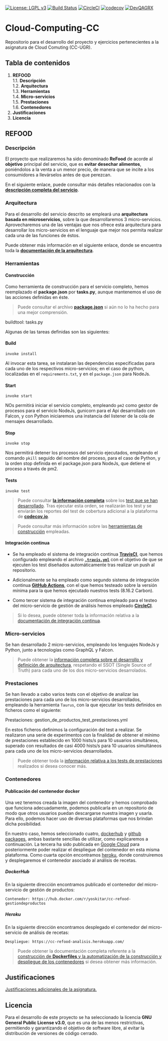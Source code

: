[![License: LGPL v3](https://img.shields.io/badge/License-LGPL%20v3-blue.svg)](https://www.gnu.org/licenses/lgpl-3.0)
[![Build Status](https://travis-ci.org/yoskitar/Cloud-Computing-CC.svg?branch=master)](https://travis-ci.org/yoskitar/Cloud-Computing-CC)
[![CircleCI](https://circleci.com/gh/yoskitar/Cloud-Computing-CC/tree/master.svg?style=svg)](https://circleci.com/gh/yoskitar/Cloud-Computing-CC/tree/master)
[![codecov](https://codecov.io/gh/yoskitar/Cloud-Computing-CC/branch/master/graph/badge.svg)](https://codecov.io/gh/yoskitar/Cloud-Computing-CC)
[![DevQAGRX](https://img.shields.io/badge/DevQAGRX-blueviolet?style=svg&logo=Git)](https://github.com/JJ/curso-tdd)


# Cloud-Computing-CC
Repositorio para el desarrollo del proyecto y ejercicios pertenecientes a la asignatura de Cloud Comuting (CC-UGR).

## Tabla de contenidos
 1. **REFOOD**  
  1.1. **Descripción**  
  1.2. **Arquitectura**  
  1.3. **Herramientas**  
  1.4. **Micro-servicios**  
  1.5. **Prestaciones**  
  1.6. **Contenedores**  
2. **Justificaciones**
3. **Licencia**  

## REFOOD
### Descripción
El proyecto que realizaremos ha sido denominado **ReFood** de acorde al **objetivo** principal del servicio, que es **evitar desechar alimentos**, poniéndolos a la venta a un menor precio, de manera que se incite a los consumidores a llevárselos antes de que perezcan. 

En el siguiente enlace, puede consultar más detalles relacionados con la [**descripción completa del servicio**](https://github.com/yoskitar/Cloud-Computing-CC/blob/master/Documentacion/Descripci%C3%B3n.md).

### Arquitectura
Para el desarrollo del servicio descrito se empleará una **arquitectura basada en microservicios**, sobre la que desarrollaremos 3 micro-servicios. Aprovecharemos una de las ventajas que nos ofrece esta arquitectura para desarrollar los micro-servicios en el lenguaje que mejor nos permita realizar cada una de las funciones de éstos.


Puede obtener más información en el siguiente enlace, donde se encuentra toda la [**documentación de la arquitectura**](https://github.com/yoskitar/Cloud-Computing-CC/blob/master/Documentacion/Arquitectura%20e%20infraestructura.md).


### Herramientas
#### Construcción
Como herramienta de construcción para el servicio completo, hemos reemplazado el **package.json** por **tasks.py**, aunque mantenemos el uso de las acciones definidas en éste.

> Puede consultar el archivo [**package.json**](https://github.com/yoskitar/Cloud-Computing-CC/blob/master/package.json) si aún no lo ha hecho para una mejor comprensión.

buildtool: tasks.py

Algunas de las tareas definidas son las siguientes:

#### Build
```
invoke install
```
Al invocar esta tarea, se instalaran las dependencias especificadas para cada uno de los respectivos micro-servicios; en el caso de python, localizadas en el `requirements.txt`, y en el `package.json` para NodeJs.

#### Start
```
invoke start
```
NOs permitirá iniciar el servicio completo, empleando `pm2` como gestor de procesos para el servicio NodeJs, gunicorn para el Api desarrollado con Falcon, y con Python iniciaremos una instancia del listener de la cola de mensajes desarrollado.

#### Stop
```
invoke stop
```
Nos permitirá detener los procesos del servicio ejecutados, empleando el comando `pkill` seguido del nombre del proceso, para el caso de Python, y la orden stop definida en el package.json para NodeJs, que detiene el proceso a través de pm2.

#### Tests
```
invoke test
```

>Puede consultar [**la información completa**](https://github.com/yoskitar/Cloud-Computing-CC/blob/master/Documentacion/Herramientas.md) sobre los [test que se han desarrollado](https://github.com/yoskitar/Cloud-Computing-CC/blob/master/Documentacion/Tests.md).
Tras ejecutar esta orden, se realizarán los test y se enviarán los reportes del test de cobertura adicional a la plataforma de [**codecov.io**](https://codecov.io/gh/yoskitar/Cloud-Computing-CC).

>Puede consultar más información sobre las [herramientas de construcción](https://github.com/yoskitar/Cloud-Computing-CC/blob/master/Documentacion/Herramientas.md) empleadas.

#### Integración continua
* Se ha empleado el sistema de integración continua [**TravisCI**](https://travis-ci.org/yoskitar/Cloud-Computing-CC), que hemos configurado empleando el archivo [**`.travis.yml`**](https://github.com/yoskitar/Cloud-Computing-CC/blob/master/.travis.yml) con el objetivo de que se ejecuten los test diseñados automáticamente tras realizar un push al repositorio.

* Adicionalmente se ha empleado como segundo sistema de integración continua [**GitHub Actions**](https://github.com/yoskitar/Cloud-Computing-CC/actions), con el que hemos testeado sobre la versión mínima para la que hemos ejecutado nuestros tests (8.16.2 Carbon).

* Como tercer sistema de integración continua empleado para el testeo del micro-servicio de gestión de análisis hemos empleado [**CircleCI**](https://circleci.com/).

>Si lo desea, puede obtener toda la información relativa a la [documentación de integración continua](https://github.com/yoskitar/Cloud-Computing-CC/blob/master/Documentacion/Integraci%C3%B3n%20continua.md).

### Micro-servicios
Se han desarrollado 2 micro-servicios, empleando los lenguajes NodeJs y Python, junto a tecnologías como GraphQL y Falcon.

> Puede obtener la [información completa sobre el desarrollo y definición de arquitectura](https://github.com/yoskitar/Cloud-Computing-CC/blob/master/Documentacion/Micro-servicios.md), respetando el SSOT (Single Source of Truth) para cada uno de los dos micro-servicios desarrolados.

### Prestaciones
Se han llevado a cabo varios tests con el objetivo de analizar las prestaciones para cada uno de los micro-servicios desarrollados, empleando la herramienta `Taurus`, con la que ejecutar los tests definidos en ficheros como el siguiente: 

Prestaciones: gestion_de_productos_test_prestaciones.yml

En estos ficheros definimos la configuración del test a realizar. Se realizaron una serie de experimentos con la finalidad de obtener el mínimo de prestaciones establecido en 1000 hists/s para 10 usuarios simultáneos, superado con resultados de casi 4000 hists/s para 10 usuarios simultáneos para cada uno de los micro-servicios desarrollados.

> Puede obtener toda la [información relativa a los tests de prestaciones](https://github.com/yoskitar/Cloud-Computing-CC/blob/master/Documentacion/Prestaciones.md) realizados si desea conocer más.

### Contenedores
#### Publicación del contenedor docker
Una vez tenemos creada la imagen del contenedor y hemos comprobado que funciona adecuadamente, podemos publicarla en un repositorio de modo que otros usuarios puedan descargarse nuestra imagen y usarla. Para ello, podemos hacer uso de diversas plataformas que nos brindan dicha posibilidad. 

En nuestro caso, hemos seleccionado cuatro, [dockerhub](https://docs.docker.com/docker-hub/) y [github packages](https://help.github.com/es/github/managing-packages-with-github-packages/configuring-docker-for-use-with-github-packages), ambas bastante sencillas de utilizar, como explicaremos a continuación. La tercera ha sido publicada en [Google Cloud](https://cloud.google.com/cloud-build/) para posteriormente poder realizar el despliegue del contenedor en esta misma plataforma. Como cuarta opción encontramos [heroku](https://www.heroku.com), donde construiremos y desplegaremos el contenedor asociado al análisis de recetas. 

##### DockerHub
En la siguiente dirección encontramos publicado el contenedor del micro-servicio de gestión de productos:
```
Contenedor: https://hub.docker.com/r/yoskitar/cc-refood-gestiondeproductos
```

##### Heroku
En la siguiente dirección encontramos desplegado el contenedor del micro-servicio de análisis de recetas:
```
Despliegue: https://cc-refood-analisis.herokuapp.com/
```

> Puede obtener la documentación completa referente a la [construcción de **Dockerfiles** y la automatización de la construcción y despliegue de los contenedores](https://github.com/yoskitar/Cloud-Computing-CC/blob/master/Documentacion/Contenedores%20Docker.md) si desea obtener más información.

## Justificaciones
[Justificaciones adicionales de la asignatura.](https://github.com/yoskitar/Cloud-Computing-CC/tree/master/Justificaciones)

## Licencia
Para el desarrollo de este proyecto se ha seleccionado la licencia **GNU General Public License v3.0**, que es una de las menos restrictivas, permitiendo y garantizando el objetivo de software libre, al evitar la distribución de versiones de código cerrado.
